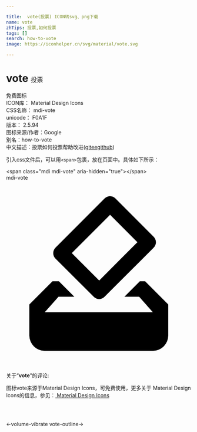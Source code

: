 ```yaml
---

title:  vote(投票) ICON转svg、png下载
name: vote
zhTips: 投票,如何投票
tags: []
search: how-to-vote
image: https://iconhelper.cn/svg/material/vote.svg

---
```


# vote  <small style="font-size: 60%;font-weight: 100">投票</small>


<div class="detail-page">
<p>
<span><span class="badge-success badge">免费图标</span> </span>
<br/>
<span>
ICON库：
<span class="badge-secondary badge">Material Design Icons</span> 
</span>
<br/>
<span>
CSS名称：
<span class="badge-secondary badge">mdi-vote</span> 
</span>
<br/>
<span>
unicode：
<span class="badge-secondary badge">F0A1F</span> 
<copy-btn content='F0A1F' btn-title=""></copy-btn>
<copy-btn :content='String.fromCodePoint(parseInt("F0A1F", 16))' btn-title="复制U"></copy-btn>
</span>
<br/>
<span>
版本：
<span class="badge-secondary badge">2.5.94</span> 
</span>
<br/>
<span>图标来源/作者：<span class="badge-light badge">Google</span></span> 
<br/>
<span>别名：<span class="badge-light badge">how-to-vote</span></span><br/><span class="zh-detail">中文描述：<span class="badge-primary badge">投票</span><span class="badge-primary badge">如何投票</span><span class="help-link"><span>帮助改进</span>(<a href="https://gitee.com/liuwave/icon-helper/edit/master/json/material/vote.json" target="_blank" rel="noopener noreferrer">gitee</a><a href="https://github.com/liuwave/icon-helper/edit/master/json/material/vote.json" target="_blank" rel="noopener noreferrer">github</a></span>)</span><br/>
</p>
</div>
<div class="alert alert-dark">
  <i class="mdi mdi-vote mdi-48px"></i>
  <i class="mdi mdi-vote mdi-36px"></i>
  <i class="mdi mdi-vote mdi-24px"></i>
  <i class="mdi mdi-vote mdi-18px"></i>
</div>
<div>
  <p>引入css文件后，可以用<code>&lt;span&gt;</code>包裹，放在页面中。具体如下所示：    
  </p>
  <div class="alert alert-primary" style="font-size: 14px">
    &lt;span class="mdi mdi-vote" aria-hidden="true"&gt;&lt;/span&gt;
    <copy-btn content='<span class="mdi mdi-vote" aria-hidden="true"></span>'></copy-btn>
  </div>
  <div class="alert alert-secondary">
    <i class="mdi mdi-vote"
    style="font-size: 24px"
    aria-hidden="true"></i> mdi-vote
    <copy-btn content="mdi-vote" btn-title="复制图标名称"></copy-btn>
  </div>
</div>
<div id="svg" class="svg-wrap">
<svg xmlns="http://www.w3.org/2000/svg" viewBox="0 0 24 24"><path d="M18,13H17.32L15.32,15H17.23L19,17H5L6.78,15H8.83L6.83,13H6L3,16V20A2,2 0 0,0 5,22H19A2,2 0 0,0 21,20V16L18,13M17,7.95L12.05,12.9L8.5,9.36L13.46,4.41L17,7.95M12.76,2.29L6.39,8.66C6,9.05 6,9.68 6.39,10.07L11.34,15C11.73,15.41 12.36,15.41 12.75,15L19.11,8.66C19.5,8.27 19.5,7.64 19.11,7.25L14.16,2.3C13.78,1.9 13.15,1.9 12.76,2.29Z" /></svg>
</div>
<detail full-name='mdi-vote'></detail>
<div class="icon-detail__container">
<p>关于“<b>vote</b>”的评论:</p>
</div>
<Vssue title="关于“vote”的评论" />    
<div><p>图标vote来源于Material Design Icons，可免费使用，更多关于 Material Design Icons的信息，参见：<a target="_blank" href="https://iconhelper.cn/material.html"> Material Design Icons</a>
</p></div>

<div style="padding:2rem 0 " class="page-nav"><p class="inner"><span class="prev">←<router-link to="/icon/volume-vibrate.html">volume-vibrate</router-link></span> <span class="next"><router-link to="/icon/vote-outline.html">vote-outline</router-link>→</span></p></div>

